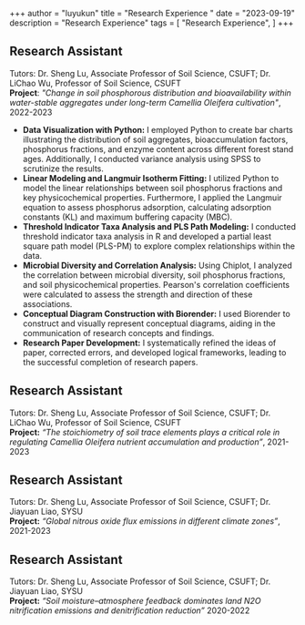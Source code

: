 +++
author = "luyukun"
title = "Research Experience "
date = "2023-09-19"
description = "Research Experience"
tags = [
    "Research Experience",
]
+++

## **Research Assistant**  
Tutors: Dr. Sheng Lu, Associate Professor of Soil Science, CSUFT; Dr. LiChao Wu, Professor of Soil Science, CSUFT  
**Project**: *"Change in soil phosphorous distribution and bioavailability within water-stable aggregates under long-term Camellia Oleifera cultivation"*, 2022-2023  
- **Data Visualization with Python:** I employed Python to create bar charts illustrating the distribution of soil aggregates, bioaccumulation factors, phosphorus fractions, and enzyme content across different forest stand ages.  Additionally, I conducted variance analysis using SPSS to scrutinize the results.  
- **Linear Modeling and Langmuir Isotherm Fitting:** I utilized Python to model the linear relationships between soil phosphorus fractions and key physicochemical properties.  Furthermore, I applied the Langmuir equation to assess phosphorus adsorption, calculating adsorption constants (KL) and maximum buffering capacity (MBC).  
- **Threshold Indicator Taxa Analysis and PLS Path Modeling:** I conducted threshold indicator taxa analysis in R and developed a partial least square path model (PLS-PM) to explore complex relationships within the data.  
- **Microbial Diversity and Correlation Analysis:** Using Chiplot, I analyzed the correlation between microbial diversity, soil phosphorus fractions, and soil physicochemical properties.  Pearson's correlation coefficients were calculated to assess the strength and direction of these associations.  
- **Conceptual Diagram Construction with Biorender:** I used Biorender to construct and visually represent conceptual diagrams, aiding in the communication of research concepts and findings.  
- **Research Paper Development:** I systematically refined the ideas of paper, corrected errors, and developed logical frameworks, leading to the successful completion of research papers.


## **Research Assistant**  
Tutors: Dr. Sheng Lu, Associate Professor of Soil Science, CSUFT; Dr. LiChao Wu, Professor of Soil Science, CSUFT  
**Project:** *“The stoichiometry of soil trace elements plays a critical role in regulating Camellia Oleifera nutrient accumulation and production”*, 2021-2023


## **Research Assistant**  
Tutors: Dr. Sheng Lu, Associate Professor of Soil Science, CSUFT; Dr. Jiayuan Liao, SYSU  
**Project:** *“Global nitrous oxide flux emissions in different climate zones”*, 2021-2023


## **Research Assistant**  
Tutors: Dr. Sheng Lu, Associate Professor of Soil Science, CSUFT; Dr. Jiayuan Liao, SYSU  
**Project:** *“Soil moisture–atmosphere feedback dominates land N2O nitrification emissions and denitrification reduction”* 2020-2022

